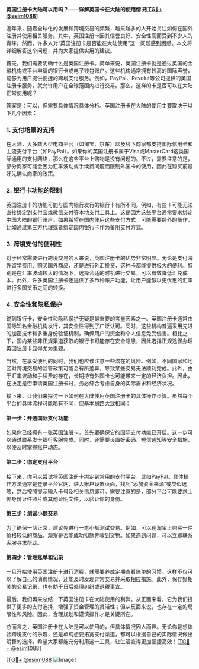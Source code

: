 **英国注册卡大陆可以用吗？——详解英国卡在大陆的使用情况[[TG💪+ @esim1088](https://t.me/s/esim1088)]**

近年来，随着全球化的发展和跨境交易的频繁，越来越多的人开始关注如何在国外注册并使用相关服务。其中，英国注册卡因其信誉良好、安全性高而受到不少人的青睐。然而，许多人对“英国注册卡是否能在大陆使用”这一问题感到困惑。本文将详细解答这个问题，并为大家提供实用的建议。

首先，我们需要明确什么是英国注册卡。简单来说，英国注册卡就是通过英国的金融机构或平台申请的银行卡或电子钱包账户。这些机构通常拥有较高的国际声誉，能够为用户提供便捷的跨境支付服务。例如，PayPal、Revolut等公司提供的英国注册卡服务，就允许用户在全球范围内进行交易。那么，这样的卡是否可以在大陆正常使用呢？

答案是：可以，但需要具体情况具体分析。英国注册卡在大陆的使用主要取决于以下几个因素：

### **1. 支付场景的支持**
在大陆，大多数大型电商平台（如淘宝、京东）以及线下商家都支持国际信用卡和主流支付平台（如PayPal）。如果你的英国注册卡属于Visa或MasterCard这类国际通用的支付网络，那么在这些平台上购物是没有问题的。不过，需要注意的是，部分商家可能会因为汇率波动或手续费问题而限制外国卡的使用，因此在购买前最好先确认商家的政策。

### **2. 银行卡功能的限制**
英国注册卡的功能可能与国内银行发行的银行卡有所不同。例如，有些卡可能无法直接绑定到支付宝或微信支付等本地支付工具上。这是因为这些平台通常要求绑定中国大陆的银行账户。如果希望在国内使用这些支付方式，可能需要额外的操作，比如通过第三方代理或者绑定国内银行卡作为备用支付方式。

### **3. 跨境支付的便利性**
对于经常需要进行跨境交易的人来说，英国注册卡的优势非常明显。无论是支付海外留学费用、购买国外商品，还是进行外汇投资，这种卡都能提供极大的便利。特别是在汇率波动较大的情况下，选择合适的时机进行交易，可以有效降低汇兑成本。此外，许多英国注册卡还提供了多币种账户功能，让用户能够以更优惠的汇率进行多国货币之间的转换。

### **4. 安全性和隐私保护**
说到银行卡，安全性和隐私保护无疑是最重要的考量因素之一。英国注册卡通常由国际知名金融机构发行，其安全性得到了广泛认可。同时，这些机构普遍采用先进的加密技术和多重身份验证机制，确保用户的资金和个人信息免受侵害。相比之下，国内某些非正规渠道获取的银行卡可能存在安全隐患，因此选择正规途径办理英国注册卡显得尤为重要。

当然，在享受便利的同时，我们也应该注意一些潜在的风险。例如，不同国家和地区对跨境交易的监管政策可能会有所差异，导致某些交易无法顺利完成。此外，由于汇率波动和手续费的存在，长期持有外国卡也可能带来一定的经济负担。因此，在决定是否申请英国注册卡时，务必综合考虑自身的实际需求和经济状况。

接下来，让我们来探讨一下如何在大陆使用英国注册卡的具体操作步骤。虽然每个平台的具体流程可能略有不同，但基本思路大致相同：

#### **第一步：开通国际支付功能**
如果你已经拥有一张英国注册卡，首先要确保它的国际支付功能已开启。这一步可以通过联系发卡银行客服完成。同时，还需要设置好密码、短信通知等安全措施，以便及时掌握账户动态。

#### **第二步：绑定支付平台**
接下来，你可以尝试将英国注册卡绑定到常用的支付平台，比如PayPal。具体操作方法通常是登录平台官网，进入账户设置页面，找到“添加资金来源”或类似选项，然后按照提示输入卡号及相关信息即可。需要注意的是，部分平台可能要求上传身份证件照片或其他证明文件，以验证你的身份。

#### **第三步：测试小额交易**
为了确保一切正常，建议先进行一笔小额测试交易。例如，可以在淘宝上购买一件价格较低的商品，观察是否能成功扣款并收到货物。如果遇到问题，可以立即联系客服寻求帮助。

#### **第四步：管理账单和记录**
一旦开始使用英国注册卡进行消费，就需要养成定期查看账单的习惯。这样不仅可以了解自己的消费情况，还能及时发现异常交易并采取相应措施。此外，保存好相关的交易记录，也有助于日后处理纠纷或退税事宜。

最后，我们再来总结一下英国注册卡在大陆使用的利弊。从正面来看，它为我们提供了更多的支付选择，增强了资金管理的灵活性；但从反面来说，也存在一定的局限性和风险。因此，合理规划和谨慎操作才是关键所在。

总而言之，英国注册卡在大陆是可以使用的，但具体情况因人而异。无论你是想体验跨境支付的乐趣，还是单纯想要拓宽支付渠道，都可以根据自己的实际情况做出明智的选择。希望大家都能充分利用这一工具，让生活变得更加便捷高效！[[TG💪+ @esim1088](https://t.me/s/esim1088)]

[[TG💪+ @esim1088](https://t.me/s/esim1088) ![Image](https://i.postimg.cc/4NQfJmqS/Snipaste-2025-05-13-00-14-12.png)]